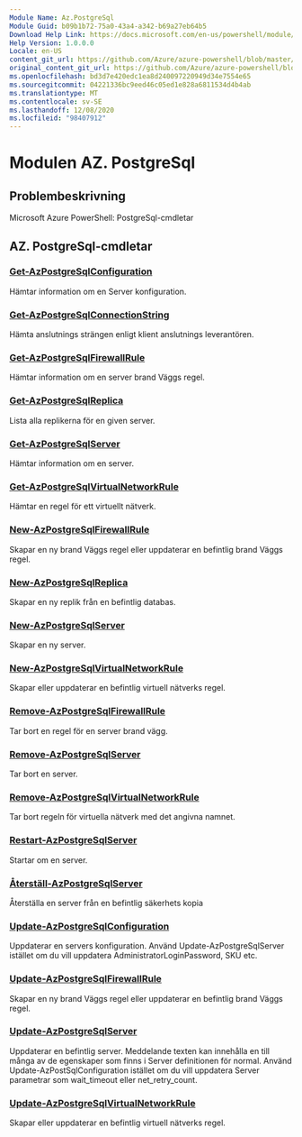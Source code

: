 ```yaml
---
Module Name: Az.PostgreSql
Module Guid: b09b1b72-75a0-43a4-a342-b69a27eb64b5
Download Help Link: https://docs.microsoft.com/en-us/powershell/module/az.postgresql
Help Version: 1.0.0.0
Locale: en-US
content_git_url: https://github.com/Azure/azure-powershell/blob/master/src/PostgreSql/help/Az.PostgreSql.md
original_content_git_url: https://github.com/Azure/azure-powershell/blob/master/src/PostgreSql/help/Az.PostgreSql.md
ms.openlocfilehash: bd3d7e420edc1ea8d240097220949d34e7554e65
ms.sourcegitcommit: 04221336bc9eed46c05ed1e828a6811534d4b4ab
ms.translationtype: MT
ms.contentlocale: sv-SE
ms.lasthandoff: 12/08/2020
ms.locfileid: "98407912"
---
```

# Modulen AZ. PostgreSql
## Problembeskrivning
Microsoft Azure PowerShell: PostgreSql-cmdletar

## AZ. PostgreSql-cmdletar
### [Get-AzPostgreSqlConfiguration](Get-AzPostgreSqlConfiguration.md)
Hämtar information om en Server konfiguration.

### [Get-AzPostgreSqlConnectionString](Get-AzPostgreSqlConnectionString.md)
Hämta anslutnings strängen enligt klient anslutnings leverantören.

### [Get-AzPostgreSqlFirewallRule](Get-AzPostgreSqlFirewallRule.md)
Hämtar information om en server brand Väggs regel.

### [Get-AzPostgreSqlReplica](Get-AzPostgreSqlReplica.md)
Lista alla replikerna för en given server.

### [Get-AzPostgreSqlServer](Get-AzPostgreSqlServer.md)
Hämtar information om en server.

### [Get-AzPostgreSqlVirtualNetworkRule](Get-AzPostgreSqlVirtualNetworkRule.md)
Hämtar en regel för ett virtuellt nätverk.

### [New-AzPostgreSqlFirewallRule](New-AzPostgreSqlFirewallRule.md)
Skapar en ny brand Väggs regel eller uppdaterar en befintlig brand Väggs regel.

### [New-AzPostgreSqlReplica](New-AzPostgreSqlReplica.md)
Skapar en ny replik från en befintlig databas.

### [New-AzPostgreSqlServer](New-AzPostgreSqlServer.md)
Skapar en ny server.

### [New-AzPostgreSqlVirtualNetworkRule](New-AzPostgreSqlVirtualNetworkRule.md)
Skapar eller uppdaterar en befintlig virtuell nätverks regel.

### [Remove-AzPostgreSqlFirewallRule](Remove-AzPostgreSqlFirewallRule.md)
Tar bort en regel för en server brand vägg.

### [Remove-AzPostgreSqlServer](Remove-AzPostgreSqlServer.md)
Tar bort en server.

### [Remove-AzPostgreSqlVirtualNetworkRule](Remove-AzPostgreSqlVirtualNetworkRule.md)
Tar bort regeln för virtuella nätverk med det angivna namnet.

### [Restart-AzPostgreSqlServer](Restart-AzPostgreSqlServer.md)
Startar om en server.

### [Återställ-AzPostgreSqlServer](Restore-AzPostgreSqlServer.md)
Återställa en server från en befintlig säkerhets kopia

### [Update-AzPostgreSqlConfiguration](Update-AzPostgreSqlConfiguration.md)
Uppdaterar en servers konfiguration.
Använd Update-AzPostgreSqlServer istället om du vill uppdatera AdministratorLoginPassword, SKU etc.

### [Update-AzPostgreSqlFirewallRule](Update-AzPostgreSqlFirewallRule.md)
Skapar en ny brand Väggs regel eller uppdaterar en befintlig brand Väggs regel.

### [Update-AzPostgreSqlServer](Update-AzPostgreSqlServer.md)
Uppdaterar en befintlig server.
Meddelande texten kan innehålla en till många av de egenskaper som finns i Server definitionen för normal.
Använd Update-AzPostSqlConfiguration istället om du vill uppdatera Server parametrar som wait_timeout eller net_retry_count.

### [Update-AzPostgreSqlVirtualNetworkRule](Update-AzPostgreSqlVirtualNetworkRule.md)
Skapar eller uppdaterar en befintlig virtuell nätverks regel.

